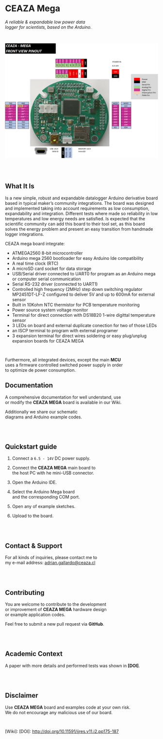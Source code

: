 
# CEAZA Mega

*A reliable & expandable low power data <br>
logger for scientists, based on the Arduino.*

<br>

<div align = center>

<img
    src = 'Images/CM_PINOUT.PNG'
    width = 600
/>

</div>

<br>
<br>

## What It Is

Is a new simple, robust and expandable datalogger Arduino derivative board based in typical maker’s community integrations.  The board was designed and implemented taking into account requirements as low consumption, expandability and integration. Different tests where made so reliability in low temperatures and low energy needs are satisfied. 
Is expected that the scientific community can add this board to their tool set, as this board solves the energy problem and present an easy transition from handmade logger integrations.

CEAZA mega board integrate:
- ATMEGA2560 8-bit microcontroller
- Arduino mega 2560 bootloader for easy Arduino Ide compatibility
- A real time clock (RTC)
- A microSD card socket for data storage
- USB/Serial driver connected to UART0 for program as an Arduino mega or computer serial communication
- Serial RS-232 driver (connected to UART1) 
- Controlled high frequency (2MHz) step down switching regulator MP2451DT-LF-Z configured to deliver 5V and up to 600mA for external sensor
- Built in 10Kohm NTC thermistor for PCB temperature monitoring
- Power source system voltage monitor
- Terminal for direct connection with DS18B20 1-wire digittal temperature sensor
- 3 LEDs on board and external duplicate conection for two of those LEDs
- an ISCP terminal to program with external programer
- 3 expansion terminal for direct wires soldering or easy plug/unplug expansion boards for CEAZA MEGA

<br>

Furthermore, all integrated devices, except the main **MCU** <br>
uses a firmware controlled switched power supply in order <br>
to optimize de power consumption.


## Documentation

A comprehensive documentation for well understand, use <br>
or modify the **CEAZA MEGA** board is available in our Wiki. 

Additionally we share our schematic <br>
diagrams and Arduino example codes.

<br>
<br>

## Quickstart guide

1.  Connect a `6.5 - 14V` DC power supply.

2.  Connect the **CEAZA MEGA** main board to <br>
    the host PC with he mini-USB connector.

3.  Open the Arduino IDE.

4.  Select the Arduino Mega board <br>
    and the corresponding COM port.

5.  Open any of example sketches.

6.  Upload to the board.

<br>
<br>

## Contact & Support

For all kinds of inquiries, please contact me to <br>
my e-mail address: adrian.gallardo@ceaza.cl

<br>
<br>

## Contributing

You are welcome to contribute to the development <br>
or improvement of **CEAZA MEGA** hardware design <br>
or example application codes.

Feel free to submit a new pull request via **GitHub**.

<br>
<br>

## Academic Context

A paper with more details and performed tests was shown in **[DOI]**. 

<br>
<br>

## Disclaimer

Use **CEAZA MEGA** board and examples code at your own risk. <br>
We do not encourage any malicious use of our board.

<br>


<!----------------------------------------------------------------------------->

[Wiki]: 
[DOI]: http://doi.org/10.11591/ijres.v11.i2.pp175-187

[Preview]: Images/CM_PINOUT.PNG
